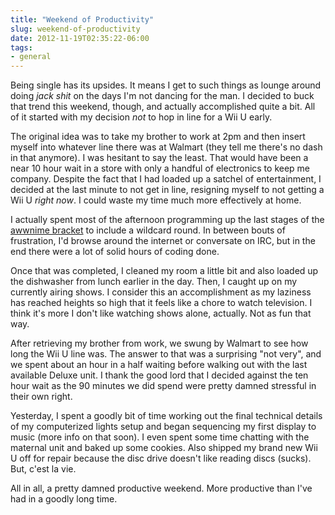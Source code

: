 ```yaml
---
title: "Weekend of Productivity"
slug: weekend-of-productivity
date: 2012-11-19T02:35:22-06:00
tags:
- general
---
```

Being single has its upsides. It means I get to such things as lounge around doing _jack shit_ on the days I'm not dancing for the man. I decided to buck that trend this weekend, though, and actually accomplished quite a bit. All of it started with my decision _not_ to hop in line for a Wii U early.

The original idea was to take my brother to work at 2pm and then insert myself into whatever line there was at Walmart (they tell me there's no dash in that anymore). I was hesitant to say the least. That would have been a near 10 hour wait in a store with only a handful of electronics to keep me company. Despite the fact that I had loaded up a satchel of entertainment, I decided at the last minute to not get in line, resigning myself to not getting a Wii U _right now_. I could waste my time much more effectively at home.

I actually spent most of the afternoon programming up the last stages of the [awwnime bracket](http://bracket.awwni.me/) to include a wildcard round. In between bouts of frustration, I'd browse around the internet or conversate on IRC, but in the end there were a lot of solid hours of coding done.

Once that was completed, I cleaned my room a little bit and also loaded up the dishwasher from lunch earlier in the day. Then, I caught up on my currently airing shows. I consider this an accomplishment as my laziness has reached heights so high that it feels like a chore to watch television. I think it's more I don't like watching shows alone, actually. Not as fun that way.

After retrieving my brother from work, we swung by Walmart to see how long the Wii U line was. The answer to that was a surprising "not very", and we spent about an hour in a half waiting before walking out with the last available Deluxe unit. I thank the good lord that I decided against the ten hour wait as the 90 minutes we did spend were pretty damned stressful in their own right.

Yesterday, I spent a goodly bit of time working out the final technical details of my computerized lights setup and began sequencing my first display to music (more info on that soon). I even spent some time chatting with the maternal unit and baked up some cookies. Also shipped my brand new Wii U off for repair because the disc drive doesn't like reading discs (sucks). But, c'est la vie.

All in all, a pretty damned productive weekend. More productive than I've had in a goodly long time.
